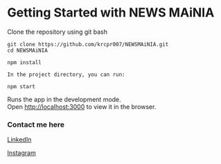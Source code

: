 # Getting Started with NEWS MAiNIA 
Clone the repository using git bash 
```
git clone https://github.com/krcpr007/NEWSMAiNIA.git
cd NEWSMAiNIA 

npm install

In the project directory, you can run:

npm start
```
Runs the app in the development mode.\
Open [http://localhost:3000](http://localhost:3000) to view it in the browser.

### Contact me here 
[LinkedIn](https://www.linkedin.com/in/krcpr007)

[Instagram](https://www.instagram.com/cr7.rajan)
